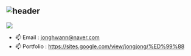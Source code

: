 ## ![header](https://capsule-render.vercel.app/api?&type=Rounded&color=ADD8E6&height=200&section=header&text=Welcome%20to%20Jonghwan's%20GitHub&fontSize=50)

<img src="https://img.shields.io/badge/maildotcom-3DDC84?style=flat-square&logo=maildotcom&logoColor=white"/>

- 📫 Email      : jonghwann@naver.com 
- 📫 Portfolio  : https://sites.google.com/view/jongjong/%ED%99%88
